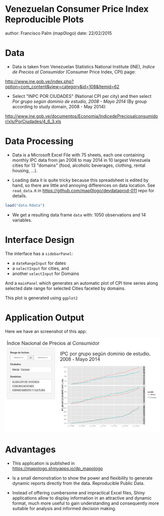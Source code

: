 Venezuelan Consumer Price Index Reproducible Plots
========================================================
author: Francisco Palm (map0logo)
date: 22/02/2015

Data
========================================================

- Data is taken from Venezuelan Statistics National Institute (INE), *Indice de
Precios al Consumidor* (Consumer Price Index, CPI) page: 

http://www.ine.gob.ve/index.php?option=com_content&view=category&id=108&Itemid=62

- Select "INPC POR CIUDADES" (National CPI per city) and then select *Por grupo
según dominio de estudio, 2008 - Mayo 2014* (By group according to study domain,
2008 - May 2014):

http://www.ine.gob.ve/documentos/Economia/IndicedePreciosalconsumidor/xls/PorCiudades/4_6_3.xls

Data Processing
========================================================

- Data is a Microsoft Excel File with 75 sheets, each one containing monthly IPC
data from jan 2008 to may 2014 in 10 largest Venezuela cities for 13 "domains"
(food, alcoholic beverages, clothing, rental housing, ...).

- Loading data it is quite tricky because this spreadsheet is edited by hand, so
there are little and annoying differences on data location. See `read_data.R` in https://github.com/map0logo/devdataprod-011 repo for details.


```r
load("data.Rdata")
```

- We get a resulting data frame `data` with: 1050 observations and
14 variables.

Interface Design
========================================================

The interface has a `sidebarPanel`:

- a `dateRangeInput` for dates
- a `selectInput` for cities, and
- another `selectInput` for Domains

And a `mainPanel` which generates an automatic plot of CPI time series along
selected date range for selected Cities faceted by domains.

This plot is generated using `ggplot2`

Application Output
========================================================

Here we have an screenshot of this app:

![Application screenshot](dp_mapologo.png)

Advantages
========================================================

- This application is published in https://mapologo.shinyapps.io/dp_mapologo

- Is a small demonstration to show the power and flexibility to generate dynamic
reports directly from the data. Reproducible Public Data.

- Instead of offering cumbersome and impractical Excel files, Shiny applications
allow to display information in an attractive and dynamic format, much more
useful to gain understanding and consequently more suitable for analysis and
informed decision making.


